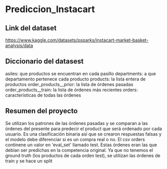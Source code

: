 # Prediccion_Instacart
## Link del dataset
https://www.kaggle.com/datasets/psparks/instacart-market-basket-analysis/data

## Diccionario del datasest
asiles: que productos se encuentran en cada pasillo
departments: a que departamento pertenece cada producto
products: la lista entera de productos
order_products__prior: la lista de órdenes pasadas
order_products__train: la lista de órdenes más recientes
orders: características de todas las órdenes

## Resumen del proyecto
Se utilizan los patrones de las órdenes pasadas y se comparan a las órdenes del presente 
para predecir el product que será ordenado por cada usuario.
Es una clasificación binaria así que se crearon respuestas falsas y el modelo
debe diferenciar si es un compra real o no.
El csv orders continene un valor en 'eval_set' llamado test.
Estas órdenes eran las que debían ser predichas en la competencia original.
Ya que no tenemos el ground truth (los productos de cada orden test),
se utilizan las órdenes de train y se hace un split
